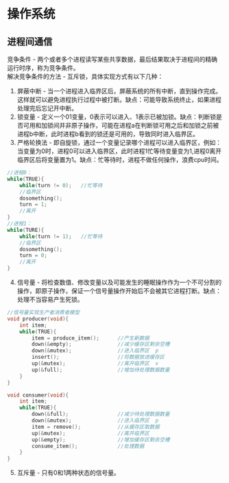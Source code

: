 # 操作系统
## 进程间通信
竞争条件 - 两个或者多个进程读写某些共享数据，最后结果取决于进程间的精确运行时序，称为竞争条件。  
解决竞争条件的方法 - 互斥锁，具体实现方式有以下几种：  
1. 屏蔽中断 - 当一个进程进入临界区后，屏蔽系统的所有中断，直到操作完成。这样就可以避免进程执行过程中被打断。缺点：可能导致系统终止，如果进程处理完后忘记开中断。  
2. 锁变量 - 定义一个01变量，0表示可以进入、1表示已被加锁。缺点：判断锁是否可用和加锁间并非原子操作，可能在进程a在判断锁可用之后和加锁之前被进程b中断，此时进程b看到的锁还是可用的，导致同时进入临界区。  
3. 严格轮换法 - 即自旋锁，通过一个变量记录哪个进程可以进入临界区，例如：当变量为0时，进程0可以进入临界区，此时进程1忙等待变量变为1,进程0离开临界区后将变量置为1。缺点：忙等待时，进程不做任何操作，浪费cpu时间。  
```cpp 
//进程0：
while(TRUE){
	while(turn != 0);	//忙等待
	//临界区
	dosomething();
	turn = 1;
	//离开
}
//进程1：
while(TURE){
	while(turn != 1);	//忙等待
	//临界区
	dosomething();
	turn = 0;
	//离开
}
```  
4. 信号量 - 将检查数值、修改变量以及可能发生的睡眠操作作为一个不可分割的操作，即原子操作，保证一个信号量操作开始后不会被其它进程打断。缺点：处理不当容易产生死锁。  
```cpp
//信号量实现生产者消费者模型
void producer(void){
	int item;
	while(TRUE){
		item = produce_item();		//产生新数据
		down(&empty);				//减少缓存区剩余空槽
		down(&mutex);				//进入临界区  p
		insert();					//将数据放进缓存区
		up(&mutex);					//离开临界区  v
		up(&full);					//增加待处理数据数量
	}
}

void consumer(void){
	int item;
	while(TRUE){
		down(&full);				//减少待处理数据数量
		down(&mutex);				//进入临界区  p
		item = remove();			//从缓存区取数据
		up(&mutex);					//离开临界区
		up(&empty);					//增加缓存区剩余空槽
		consume_item();				//处理数据
	}
}
``` 
5. 互斥量 - 只有0和1两种状态的信号量。  
